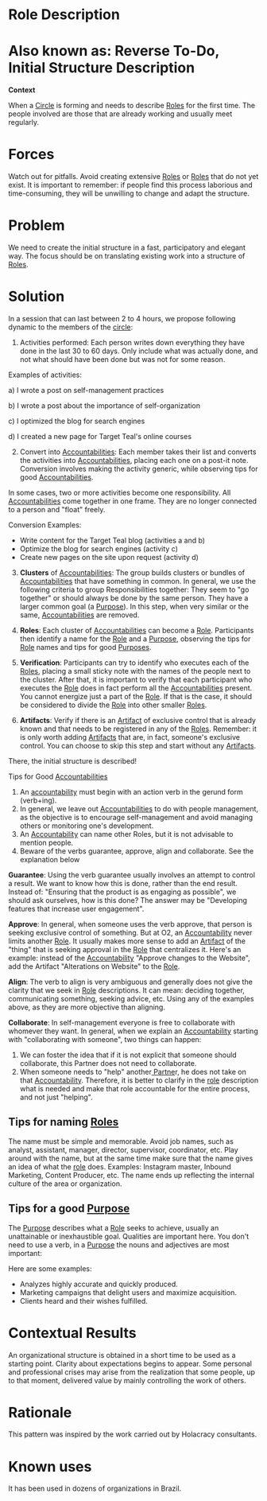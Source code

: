 # Role Description


# **Also known as**: Reverse To-Do, Initial Structure Description

**Context**

When a [Circle](https://o2.targetteal.com/meta-acordos/estrutura-organizacional#circulos) is forming and needs to describe [Roles](https://o2.targetteal.com/meta-acordos/estrutura-organizacional#papeis) for the first time. The people involved are those that are already working and usually meet regularly.


# **Forces**

Watch out for pitfalls. Avoid creating extensive [Roles](https://o2.targetteal.com/meta-acordos/estrutura-organizacional#papeis) or [Roles](https://o2.targetteal.com/meta-acordos/estrutura-organizacional#papeis) that do not yet exist. It is important to remember: if people find this process laborious and time-consuming, they will be unwilling to change and adapt the structure.


# **Problem**

We need to create the initial structure in a fast, participatory and elegant way. The focus should be on translating existing work into a structure of [Roles](https://o2.targetteal.com/meta-acordos/estrutura-organizacional#papeis).


# **Solution**

In a session that can last between 2 to 4 hours, we propose following dynamic to the members of the [circle](https://o2.targetteal.com/meta-acordos/estrutura-organizacional#circulos):

1) Activities performed: Each person writes down everything they have done in the last 30 to 60 days. Only include what was actually done, and not what should have been done but was not for some reason.

Examples of activities:

a) I wrote a post on self-management practices

b) I wrote a post about the importance of self-organization

c) I optimized the blog for search engines

d) I created a new page for Target Teal's online courses

2) Convert into [Accountabilities](https://o2.targetteal.com/meta-acordos/estrutura-organizacional#papeis): Each member takes their list and converts the activities into [Accountabilities](https://o2.targetteal.com/meta-acordos/estrutura-organizacional#papeis), placing each one on a post-it note. Conversion involves making the activity generic, while observing tips for good [Accountabilities](https://o2.targetteal.com/meta-acordos/estrutura-organizacional#papeis).

In some cases, two or more activities become one responsibility. All [Accountabilities](https://o2.targetteal.com/meta-acordos/estrutura-organizacional#papeis) come together in one frame. They are no longer connected to a person and "float" freely.

Conversion Examples:



* Write content for the Target Teal blog (activities a and b)
* Optimize the blog for search engines (activity c)
* Create new pages on the site upon request (activity d)

3) **Clusters** of [Accountabilities](https://o2.targetteal.com/meta-acordos/estrutura-organizacional#papeis): The group builds clusters or bundles of [Accountabilities](https://o2.targetteal.com/meta-acordos/estrutura-organizacional#papeis) that have something in common. In general, we use the following criteria to group Responsibilities together: They seem to "go together" or should always be done by the same person. They have a larger common goal (a [Purpose](https://o2.targetteal.com/meta-acordos/estrutura-organizacional#papeis)). In this step, when very similar or the same, [Accountabilities](https://o2.targetteal.com/meta-acordos/estrutura-organizacional#papeis) are removed.

4) **Roles**: Each cluster of [Accountabilities](https://o2.targetteal.com/meta-acordos/estrutura-organizacional#papeis) can become a [Role](https://o2.targetteal.com/meta-acordos/estrutura-organizacional#papeis). Participants then identify a name for the [Role](https://o2.targetteal.com/meta-acordos/estrutura-organizacional#papeis) and a [Purpose](https://o2.targetteal.com/meta-acordos/estrutura-organizacional#papeis), observing the tips for [Role](https://o2.targetteal.com/meta-acordos/estrutura-organizacional#papeis) names and tips for good [Purposes](https://o2.targetteal.com/meta-acordos/estrutura-organizacional#papeis).

5) **Verification**: Participants can try to identify who executes each of the [Roles](https://o2.targetteal.com/meta-acordos/estrutura-organizacional#papeis), placing a small sticky note with the names of the people next to the cluster. After that, it is important to verify that each participant who executes the [Role](https://o2.targetteal.com/meta-acordos/estrutura-organizacional#papeis) does in fact perform all the [Accountabilities](https://o2.targetteal.com/meta-acordos/estrutura-organizacional#papeis) present. You cannot energize just a part of the [Role](https://o2.targetteal.com/meta-acordos/estrutura-organizacional#papeis). If that is the case, it should be considered to divide the [Role](https://o2.targetteal.com/meta-acordos/estrutura-organizacional#papeis) into other smaller [Roles](https://o2.targetteal.com/meta-acordos/estrutura-organizacional#papeis).

6) **Artifacts**: Verify if there is an [Artifact](https://o2.targetteal.com/meta-acordos/estrutura-organizacional#papeis) of exclusive control that is already known and that needs to be registered in any of the [Roles](https://o2.targetteal.com/meta-acordos/estrutura-organizacional#papeis). Remember: it is only worth adding [Artifacts](https://o2.targetteal.com/meta-acordos/estrutura-organizacional#papeis) that are, in fact, someone's exclusive control. You can choose to skip this step and start without any [Artifacts](https://o2.targetteal.com/meta-acordos/estrutura-organizacional#papeis).

There, the initial structure is described!

Tips for Good [Accountabilities](https://o2.targetteal.com/meta-acordos/estrutura-organizacional#papeis)



1.  An [accountability](https://o2.targetteal.com/meta-acordos/estrutura-organizacional#papeis) must begin with an action verb in the gerund form (verb+ing).
2. In general, we leave out [Accountabilities](https://o2.targetteal.com/meta-acordos/estrutura-organizacional#papeis) to do with people management, as the objective is to encourage self-management and avoid managing others or monitoring one's development.
3. An [Accountability](https://o2.targetteal.com/meta-acordos/estrutura-organizacional#papeis) can name other Roles, but it is not advisable to mention people.
4. Beware of the verbs guarantee, approve, align and collaborate. See the explanation below

**Guarantee**: Using the verb guarantee usually involves an attempt to control a result. We want to know how this is done, rather than the end result. Instead of: "Ensuring that the product is as engaging as possible", we should ask ourselves, how is this done? The answer may be "Developing features that increase user engagement".

**Approve**: In general, when someone uses the verb approve, that person is seeking exclusive control of something. But at O2, an [Accountability](https://o2.targetteal.com/meta-acordos/estrutura-organizacional#papeis) never limits another [Role](https://o2.targetteal.com/meta-acordos/estrutura-organizacional#papeis). It usually makes more sense to add an [Artifact](https://o2.targetteal.com/meta-acordos/estrutura-organizacional#papeis) of the "thing" that is seeking approval in the [Role](https://o2.targetteal.com/meta-acordos/estrutura-organizacional#papeis) that centralizes it. Here's an example: instead of the [Accountability](https://o2.targetteal.com/meta-acordos/estrutura-organizacional#papeis) "Approve changes to the Website", add the Artifact "Alterations on Website" to the [Role](https://o2.targetteal.com/meta-acordos/estrutura-organizacional#papeis).

**Align**: The verb to align is very ambiguous and generally does not give the clarity that we seek in [Role](https://o2.targetteal.com/meta-acordos/estrutura-organizacional#papeis) descriptions. It can mean: deciding together, communicating something, seeking advice, etc. Using any of the examples above, as they are more objective than aligning.

**Collaborate**: In self-management everyone is free to collaborate with whomever they want. In general, when we explain an [Accountability](https://o2.targetteal.com/meta-acordos/estrutura-organizacional#papeis) starting with "collaborating with someone", two things can happen:



1. We can foster the idea that if it is not explicit that someone should collaborate, this Partner does not need to collaborate.
2. When someone needs to "help" another[ Partne](https://o2.targetteal.com/meta-acordos/estrutura-organizacional#papeis)r, he does not take on that [Accountability](https://o2.targetteal.com/meta-acordos/estrutura-organizacional#papeis). Therefore, it is better to clarify in the [role](https://o2.targetteal.com/meta-acordos/estrutura-organizacional#papeis) description what is needed and make that role accountable for the entire process, and not just "helping".


## **Tips for naming [Roles](https://o2.targetteal.com/meta-acordos/estrutura-organizacional#papeis)**

The name must be simple and memorable. Avoid job names, such as analyst, assistant, manager, director, supervisor, coordinator, etc. Play around with the name, but at the same time make sure that the name gives an idea of ​​what the [role](https://o2.targetteal.com/meta-acordos/estrutura-organizacional#papeis) does. Examples: Instagram master, Inbound Marketing, Content Producer, etc. The name ends up reflecting the internal culture of the area or organization.


## **Tips for a good [Purpose](https://o2.targetteal.com/meta-acordos/estrutura-organizacional#papeis)**


The [Purpose](https://o2.targetteal.com/meta-acordos/estrutura-organizacional#papeis) describes what a [Role](https://o2.targetteal.com/meta-acordos/estrutura-organizacional#papeis) seeks to achieve, usually an unattainable or inexhaustible goal. Qualities are important here. You don't need to use a verb, in a [Purpose](https://o2.targetteal.com/meta-acordos/estrutura-organizacional#papeis) the nouns and adjectives are most important:

Here are some examples:



* Analyzes highly accurate and quickly produced.
* Marketing campaigns that delight users and maximize acquisition.
* Clients heard and their wishes fulfilled.


# **Contextual Results**

An organizational structure is obtained in a short time to be used as a starting point. Clarity about expectations begins to appear. Some personal and professional crises may arise from the realization that some people, up to that moment, delivered value by mainly controlling the work of others.


# **Rationale**

This pattern was inspired by the work carried out by Holacracy consultants.


# **Known uses**

It has been used in dozens of organizations in Brazil.
